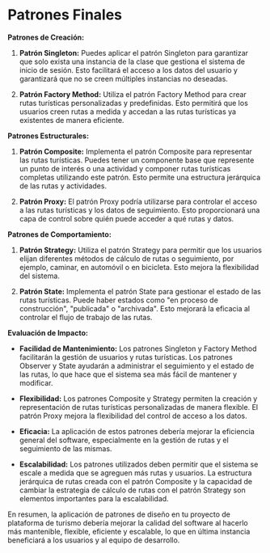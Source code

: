 # Patrones Finales

**Patrones de Creación:**

1. **Patrón Singleton:** Puedes aplicar el patrón Singleton para garantizar que solo exista una instancia de la clase que gestiona el sistema de inicio de sesión. Esto facilitará el acceso a los datos del usuario y garantizará que no se creen múltiples instancias no deseadas.

2. **Patrón Factory Method:** Utiliza el patrón Factory Method para crear rutas turísticas personalizadas y predefinidas. Esto permitirá que los usuarios creen rutas a medida y accedan a las rutas turísticas ya existentes de manera eficiente.

**Patrones Estructurales:**

1. **Patrón Composite:** Implementa el patrón Composite para representar las rutas turísticas. Puedes tener un componente base que represente un punto de interés o una actividad y componer rutas turísticas completas utilizando este patrón. Esto permite una estructura jerárquica de las rutas y actividades.

2. **Patrón Proxy:** El patrón Proxy podría utilizarse para controlar el acceso a las rutas turísticas y los datos de seguimiento. Esto proporcionará una capa de control sobre quién puede acceder a qué rutas y datos.

**Patrones de Comportamiento:**

1. **Patrón Strategy:** Utiliza el patrón Strategy para permitir que los usuarios elijan diferentes métodos de cálculo de rutas o seguimiento, por ejemplo, caminar, en automóvil o en bicicleta. Esto mejora la flexibilidad del sistema.

2. **Patrón State:** Implementa el patrón State para gestionar el estado de las rutas turísticas. Puede haber estados como "en proceso de construcción", "publicada" o "archivada". Esto mejorará la eficacia al controlar el flujo de trabajo de las rutas.

**Evaluación de Impacto:**

- **Facilidad de Mantenimiento:** Los patrones Singleton y Factory Method facilitarán la gestión de usuarios y rutas turísticas. Los patrones Observer y State ayudarán a administrar el seguimiento y el estado de las rutas, lo que hace que el sistema sea más fácil de mantener y modificar.

- **Flexibilidad:** Los patrones Composite y Strategy permiten la creación y representación de rutas turísticas personalizadas de manera flexible. El patrón Proxy mejora la flexibilidad del control de acceso a los datos.

- **Eficacia:** La aplicación de estos patrones debería mejorar la eficiencia general del software, especialmente en la gestión de rutas y el seguimiento de las mismas.

- **Escalabilidad:** Los patrones utilizados deben permitir que el sistema se escale a medida que se agreguen más rutas y usuarios. La estructura jerárquica de rutas creada con el patrón Composite y la capacidad de cambiar la estrategia de cálculo de rutas con el patrón Strategy son elementos importantes para la escalabilidad.

En resumen, la aplicación de patrones de diseño en tu proyecto de plataforma de turismo debería mejorar la calidad del software al hacerlo más mantenible, flexible, eficiente y escalable, lo que en última instancia beneficiará a los usuarios y al equipo de desarrollo.